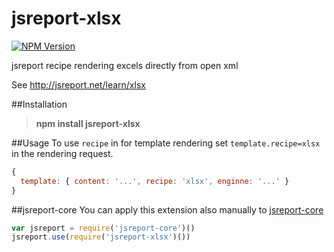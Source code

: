 # jsreport-xlsx
[![NPM Version](http://img.shields.io/npm/v/jsreport-xlsx.svg?style=flat-square)](https://npmjs.com/package/jsreport-xlsx)

jsreport recipe rendering excels directly from open xml

See http://jsreport.net/learn/xlsx

##Installation

> **npm install jsreport-xlsx**

##Usage
To use `recipe` in for template rendering set `template.recipe=xlsx` in the rendering request.

```js
{
  template: { content: '...', recipe: 'xlsx', enginne: '...' }
}
```

##jsreport-core
You can apply this extension also manually to [jsreport-core](https://github.com/jsreport/jsreport-core)

```js
var jsreport = require('jsreport-core')()
jsreport.use(require('jsreport-xlsx')())
```
